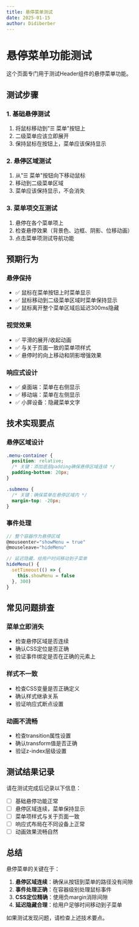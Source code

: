```yaml
---
title: 悬停菜单测试
date: 2025-01-15
author: Didiberber
---
```


# 悬停菜单功能测试

这个页面专门用于测试Header组件的悬停菜单功能。

## 测试步骤

### 1. 基础悬停测试
1. 将鼠标移动到"☰ 菜单"按钮上
2. 二级菜单应该立即展开
3. 保持鼠标在按钮上，菜单应该保持显示

### 2. 悬停区域测试
1. 从"☰ 菜单"按钮向下移动鼠标
2. 移动到二级菜单区域
3. 菜单应该保持显示，不会消失

### 3. 菜单项交互测试
1. 悬停在各个菜单项上
2. 检查悬停效果（背景色、边框、阴影、位移动画）
3. 点击菜单项测试导航功能

## 预期行为

### 悬停保持
- ✅ 鼠标在菜单按钮上时菜单显示
- ✅ 鼠标移动到二级菜单区域时菜单保持显示
- ✅ 鼠标离开整个菜单区域后延迟300ms隐藏

### 视觉效果
- ✅ 平滑的展开/收起动画
- ✅ 与关于页面一致的菜单项样式
- ✅ 悬停时的向上移动和阴影增强效果

### 响应式设计
- ✅ 桌面端：菜单在右侧显示
- ✅ 移动端：菜单在左侧显示
- ✅ 小屏设备：隐藏菜单文字

## 技术实现要点

### 悬停区域设计
```css
.menu-container {
  position: relative;
  /* 关键：添加底部padding确保悬停区域连续 */
  padding-bottom: 20px;
}

.submenu {
  /* 关键：确保菜单在悬停区域内 */
  margin-top: -20px;
}
```

### 事件处理
```javascript
// 整个容器作为悬停区域
@mouseenter="showMenu = true"
@mouseleave="hideMenu"

// 延迟隐藏，给用户时间移动到子菜单
hideMenu() {
  setTimeout(() => {
    this.showMenu = false
  }, 300)
}
```

## 常见问题排查

### 菜单立即消失
- 检查悬停区域是否连续
- 确认CSS定位是否正确
- 验证事件绑定是否在正确的元素上

### 样式不一致
- 检查CSS变量是否正确定义
- 确认样式继承关系
- 验证响应式断点设置

### 动画不流畅
- 检查transition属性设置
- 确认transform值是否正确
- 验证z-index层级设置

## 测试结果记录

请在测试完成后记录以下信息：

- [ ] 基础悬停功能正常
- [ ] 悬停区域连续，菜单保持显示
- [ ] 菜单项样式与关于页面一致
- [ ] 响应式布局在不同设备上正常
- [ ] 动画效果流畅自然

## 总结

悬停菜单的关键在于：
1. **悬停区域连续**：确保从按钮到菜单的路径没有间隙
2. **事件处理正确**：在容器级别处理鼠标事件
3. **CSS定位精确**：使用负margin消除间隙
4. **延迟隐藏合理**：给用户足够时间移动到子菜单

如果测试发现问题，请检查上述技术要点。
